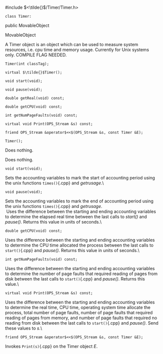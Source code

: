 \
#include $<\tilde{}$/Timer/Timer.h$>$



```{.cpp}
class Timer:
```
 public MovableObject


MovableObject


A Timer object is an object which can be used to measure system
resources, i.e. cpu time and memory usage. Currently for Unix systems
only. COMPILE FLAG NEEDED.


```{.cpp}
Timer(int classTag);
```



```{.cpp}
virtual $\tilde{}$Timer();
```



```{.cpp}
void start(void);
```



```{.cpp}
void pause(void);
```



```{.cpp}
double getReal(void) const;
```



```{.cpp}
double getCPU(void) const;
```



```{.cpp}
int getNumPageFaults(void) const;
```



```{.cpp}
virtual void Print(OPS_Stream &s) const;
```



```{.cpp}
friend OPS_Stream &operator$<<$(OPS_Stream &s, const Timer &E);
```




```{.cpp}
Timer();
```


Does nothing.

Does nothing.

```{.cpp}
void start(void);
```


Sets the accounting variables to mark the start of accounting period
using the unix functions `times()`{.cpp} and *getrusage*.\

```{.cpp}
void pause(void);
```


Sets the accounting variables to mark the end of accounting period using
the unix functions `times()`{.cpp} and *getrusage*.\
 Uses the difference between the starting and ending accounting
variables to determine the elapsed real time between the last calls to
*start()* and *pause()*. Returns this value in units of seconds.\

```{.cpp}
double getCPU(void) const;
```


Uses the difference between the starting and ending accounting variables
to determine the CPU time allocated the process between the last calls
to `start()`{.cpp} and *pause()*. Returns this value in units of seconds.\

```{.cpp}
int getNumPageFaults(void) const;
```


Uses the difference between the starting and ending accounting variables
to determine the number of page faults that required reading of pages
from disk between the last calls to `start()`{.cpp} and *pause()*. Returns
this value.\

```{.cpp}
virtual void Print(OPS_Stream &s) const;
```


Uses the difference between the starting and ending accounting variables
to determine the real time, CPU time, operating system time allocate the
process, total number of page faults, number of page faults that
required reading of pages from memory, and number of page faults that
required no reading from disk between the last calls to `start()`{.cpp} and
*pause()*. Send these values to *s*.\

```{.cpp}
friend OPS_Stream &operator$<<$(OPS_Stream &s, const Timer &E);
```


Invokes `Print(s)`{.cpp} on the Timer object *E*.
